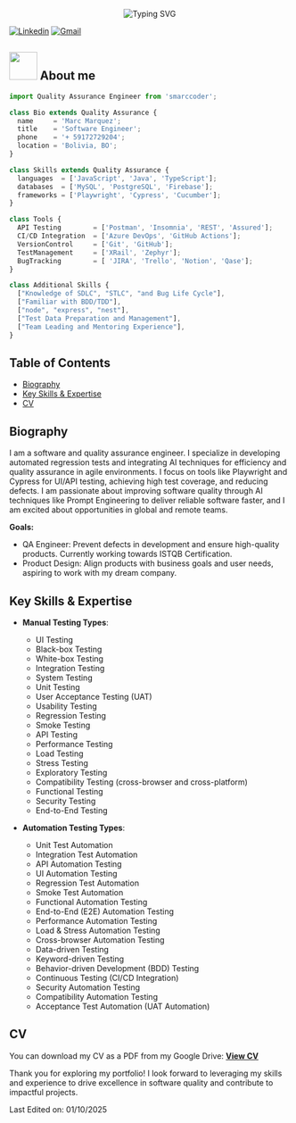 <div align="center">
  
![Typing SVG](https://readme-typing-svg.herokuapp.com?font=ROBOT&size=25&color=39FF14&background=000000&center=true&vCenter=true&width=490&lines=%3E+Welcome+to+my+GitHub+profile...!)

</div>

[![Linkedin](https://img.shields.io/badge/-LinkedIn-blue?style=flat&logo=Linkedin&logoColor=white)](https://www.linkedin.com/in/marc-marquez-terrazas/)
[![Gmail](https://img.shields.io/badge/-Gmail-c14438?style=flat&logo=Gmail&logoColor=white)](mailto:smarccoder@gmail.com?subject=From%20GitHub&&body=Hi,%20there.%20Found%20you%20on%20GitHub!%20Let's%20talk%20about...)

## <picture><img src = "https://github.com/7oSkaaa/7oSkaaa/blob/main/Images/about_me.gif?raw=true" width = 50px></picture> About me

```js
import Quality Assurance Engineer from 'smarccoder';

class Bio extends Quality Assurance {
  name     = 'Marc Marquez';
  title    = 'Software Engineer';
  phone    = '+ 59172729204';
  location = 'Bolivia, BO';
}

class Skills extends Quality Assurance {
  languages  = ['JavaScript', 'Java', 'TypeScript'];
  databases  = ['MySQL', 'PostgreSQL', 'Firebase'];
  frameworks = ['Playwright', 'Cypress', 'Cucumber'];
}

class Tools {
  API Testing        = ['Postman', 'Insomnia', 'REST', 'Assured'];
  CI/CD Integration  = ['Azure DevOps', 'GitHub Actions'];
  VersionControl     = ['Git', 'GitHub'];
  TestManagement     = ['XRail', 'Zephyr'];
  BugTracking        = [ 'JIRA', 'Trello', 'Notion', 'Qase'];
}

class Additional Skills {
  ["Knowledge of SDLC", "STLC", "and Bug Life Cycle"],
  ["Familiar with BDD/TDD"],
  ["node", "express", "nest"],
  ["Test Data Preparation and Management"],
  ["Team Leading and Mentoring Experience"],
}
```
## Table of Contents
- [Biography](#Biography)
- [Key Skills & Expertise](#key-skills--expertise)
- [CV](#cv)
    
 ## Biography
I am a software and quality assurance engineer. I specialize in developing automated regression tests and integrating AI techniques for efficiency and quality assurance in agile environments. I focus on tools like Playwright and Cypress for UI/API testing, achieving high test coverage, and reducing defects. I am passionate about improving software quality through AI techniques like Prompt Engineering to deliver reliable software faster, and I am excited about opportunities in global and remote teams.

**Goals:**
- QA Engineer: Prevent defects in development and ensure high-quality products. Currently working towards ISTQB Certification.
- Product Design: Align products with business goals and user needs, aspiring to work with my dream company.

## Key Skills & Expertise

- **Manual Testing Types**:

    - UI Testing
    - Black-box Testing
    - White-box Testing
    - Integration Testing
    - System Testing
    - Unit Testing
    - User Acceptance Testing (UAT)
    - Usability Testing
    - Regression Testing
    - Smoke Testing
    - API Testing
    - Performance Testing
    - Load Testing
    - Stress Testing
    - Exploratory Testing
    - Compatibility Testing (cross-browser and cross-platform)
    - Functional Testing
    - Security Testing
    - End-to-End Testing
 
- **Automation Testing Types**:
    - Unit Test Automation
    - Integration Test Automation
    - API Automation Testing
    - UI Automation Testing
    - Regression Test Automation
    - Smoke Test Automation
    - Functional Automation Testing
    - End-to-End (E2E) Automation Testing
    - Performance Automation Testing
    - Load & Stress Automation Testing
    - Cross-browser Automation Testing
    - Data-driven Testing
    - Keyword-driven Testing
    - Behavior-driven Development (BDD) Testing
    - Continuous Testing (CI/CD Integration)
    - Security Automation Testing
    - Compatibility Automation Testing
    - Acceptance Test Automation (UAT Automation)
 

## CV
You can download my CV as a PDF from my Google Drive: **[View CV](https://docs.google.com/document/d/1rHpuAcI-vvdF6ZnCDIB3gCCZmv_nxRIS/edit?usp=sharing)**

Thank you for exploring my portfolio! I look forward to leveraging my skills and experience to drive excellence in software quality and contribute to impactful projects.
  
Last Edited on: 01/10/2025

